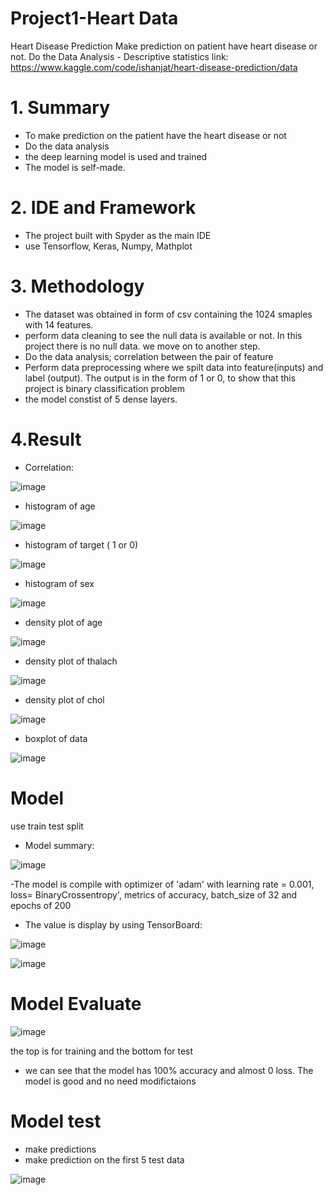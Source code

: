 # Project1-Heart Data
Heart Disease Prediction
 Make prediction on patient have heart disease or not.
 Do the Data Analysis - Descriptive statistics
 link: https://www.kaggle.com/code/ishanjat/heart-disease-prediction/data
 
 
 # 1. Summary
 - To make prediction on the patient have the heart disease or not
 - Do the data analysis
 - the deep learning model is used and trained
 - The model is self-made.

# 2. IDE and Framework
- The project built with Spyder as the main IDE
- use Tensorflow, Keras, Numpy, Mathplot

# 3. Methodology
- The dataset was obtained in form of csv containing the 1024 smaples with 14 features.
- perform data cleaning to see the null data is available or not. In this project there is 
  no null data. we move on to another step.
- Do the data analysis; correlation between the pair of feature
- Perform data preprocessing where we spilt data into feature(inputs) and label (output).     The output is in the form  of 1 or 0, to show that this project is binary classification     problem
- the model constist of 5 dense layers. 

# 4.Result

- Correlation:

![image](https://user-images.githubusercontent.com/73817610/176481193-acd7c8ec-4569-4de3-a6b8-d5e95ae09a30.png)

- histogram of age

![image](https://user-images.githubusercontent.com/73817610/176481321-7693fcc9-1d6c-4263-8a83-175ac8d0b2b1.png)

- histogram of target ( 1 or 0)

![image](https://user-images.githubusercontent.com/73817610/176481450-be44f208-f77f-496b-9a4c-40b3b27f0112.png)

- histogram of sex

![image](https://user-images.githubusercontent.com/73817610/176481648-1ae1dbf2-1e98-4ee9-9932-24de800890f3.png)

- density plot of age

![image](https://user-images.githubusercontent.com/73817610/176481772-f07a20de-4a90-4d51-bfef-d5f5a28c7f41.png)

- density plot of thalach

![image](https://user-images.githubusercontent.com/73817610/176481856-9a810639-03b5-4d85-ab3c-24ccca888c43.png)

- density plot of chol

![image](https://user-images.githubusercontent.com/73817610/176481926-cdde6ad4-d8f1-469d-9a91-e831938268bc.png)

- boxplot of data

![image](https://user-images.githubusercontent.com/73817610/176482049-cc62d7b0-ac7e-4fb6-bdc0-15f0da09d720.png)


# Model

use train test split

- Model summary:

![image](https://user-images.githubusercontent.com/73817610/174966416-20240580-bc9e-4baf-b7b5-ded01dc06426.png)

-The model is compile with optimizer of 'adam' with learning rate = 0.001, loss= BinaryCrossentropy', metrics of accuracy, batch_size of 32 and epochs of 200
- The value is display by using TensorBoard:

![image](https://user-images.githubusercontent.com/73817610/174966276-b098a049-3961-4a8e-bb45-cb3f5e9ecd23.png)

![image](https://user-images.githubusercontent.com/73817610/174966190-0047117c-5bb8-4079-9b0a-cafb5e0093d9.png)

# Model Evaluate

![image](https://user-images.githubusercontent.com/73817610/176488656-c869c321-6ede-4d6d-948a-138f2236aa72.png)

the top is for training and the bottom for test
- we can see that the model has 100% accuracy and almost 0 loss. The model is good and no need modifictaions


# Model test
- make predictions
- make prediction on the first 5 test data

![image](https://user-images.githubusercontent.com/73817610/176482568-a7a02ce2-6042-4641-87bf-5326f981a520.png)

